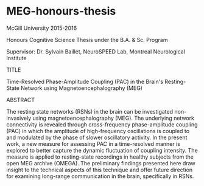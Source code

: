 # MEG-honours-thesis

McGill University 2015-2016

Honours Cognitive Science Thesis under the B.A. & Sc. Program

Supervisor: Dr. Sylvain Baillet, NeuroSPEED Lab, Montreal Neurological Institute


TITLE 

Time-Resolved Phase-Amplitude Coupling (PAC) in the Brain's Resting-State 
Network using Magnetoencephalography (MEG)


ABSTRACT

The resting state networks (RSNs) in the brain can be investigated non-invasively
using magnetoencephalography (MEG). The underlying network connectivity is
revealed through cross-frequency phase-amplitude coupling (PAC) in which the
amplitude of high-frequency oscillations is coupled to and modulated by the phase
of slower oscillatory activity. In the present work, a new measure for assessing PAC
in a time-resolved manner is explored to better capture the dynamic fluctuation of
coupling intensity. The measure is applied to resting-state recordings in healthy
subjects from the open MEG archive (OMEGA). The preliminary findings presented
here draw insight to the technical aspects of this technique and offer future
direction for examining long-range communication in the brain, specifically in RSNs.
